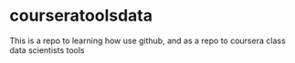 # courseratoolsdata
This is a repo to learning how use github, and as a repo to coursera class data scientists tools
